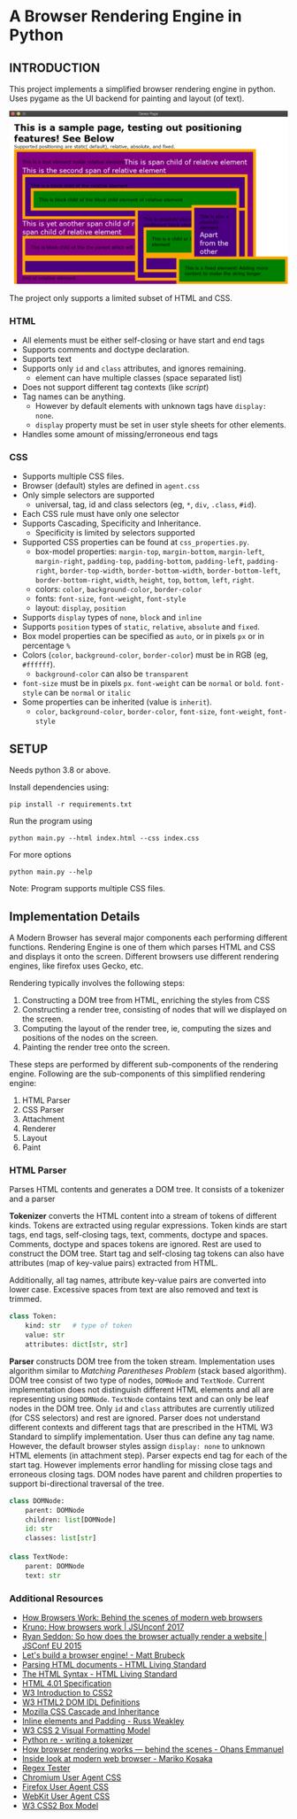 # A Browser Rendering Engine in Python

## INTRODUCTION
This project implements a simplified browser rendering engine in python.
Uses pygame as the UI backend for painting and layout (of text).

![Sample Image](sample.png)

The project only supports a limited subset of HTML and CSS. 

### HTML

- All elements must be either self-closing or have start and end tags
- Supports comments and doctype declaration.
- Supports text
- Supports only `id` and `class` attributes, and ignores remaining.
    - element can have multiple classes (space separated list)
- Does not support different tag contexts (like _script_)
- Tag names can be anything. 
    - However by default elements with unknown tags have `display: none`.
    - `display` property must be set in user style sheets for other elements.
- Handles some amount of missing/erroneous end tags
 
### CSS

- Supports multiple CSS files.
- Browser (default) styles are defined in `agent.css`
- Only simple selectors are supported 
    - universal, tag, id and class selectors (eg, `*`, `div`, `.class`, `#id`). 
- Each CSS rule must have only one selector
- Supports Cascading, Specificity and Inheritance.
    - Specificity is limited by selectors supported
- Supported CSS properties can be found at `css_properties.py`.
    - box-model properties: 
    `margin-top`, `margin-bottom`, `margin-left`, `margin-right`,
    `padding-top`, `padding-bottom`, `padding-left`, `padding-right`,
    `border-top-width`, `border-bottom-width`, `border-bottom-left`, `border-bottom-right`,
    `width`, `height`, `top`, `bottom`, `left`, `right`.
    - colors: `color`, `background-color`, `border-color`
    - fonts: `font-size`, `font-weight`, `font-style`
    - layout: `display`, `position`
- Supports `display` types of `none`, `block` and `inline`
- Supports `position` types of `static`, `relative`, `absolute` and `fixed`.
- Box model properties can be specified as `auto`, or in pixels `px` or in percentage `%`
- Colors (`color`, `background-color`, `border-color`) must be in RGB (eg, `#ffffff`). 
    - `background-color` can also be `transparent`
- `font-size` must be in pixels `px`. `font-weight` can be `normal` or `bold`. 
  `font-style` can be `normal` or `italic`
- Some properties can be inherited (value is `inherit`). 
    - `color`, `background-color`, `border-color`, `font-size`, `font-weight`, `font-style`

## SETUP

Needs python 3.8 or above.

Install dependencies using:

    pip install -r requirements.txt

Run the program using
    
    python main.py --html index.html --css index.css

For more options

    python main.py --help

Note: Program supports multiple CSS files.

## Implementation Details

A Modern Browser has several major components each performing different functions. 
Rendering Engine is one of them which parses HTML and CSS and displays it onto the screen.
Different browsers use different rendering engines, like firefox uses Gecko, etc. 

Rendering typically involves the following steps:
1. Constructing a DOM tree from HTML, enriching the styles from CSS
2. Constructing a render tree, consisting of nodes that will we displayed on the screen.
3. Computing the layout of the render tree, ie, computing the sizes and positions of the nodes on the screen.
4. Painting the render tree onto the screen.

These steps are performed by different sub-components of the rendering engine.
Following are the sub-components of this simplified rendering engine:
1. HTML Parser
2. CSS Parser
3. Attachment
4. Renderer
5. Layout
6. Paint

### HTML Parser
Parses HTML contents and generates a DOM tree.
It consists of a tokenizer and a parser

**Tokenizer** converts the HTML content into a stream of tokens of different kinds.
Tokens are extracted using regular expressions. 
Token kinds are start tags, end tags, self-closing tags, text, comments, doctype and spaces.
Comments, doctype and spaces tokens are ignored. Rest are used to construct the DOM tree. 
Start tag and self-closing tag tokens can also have attributes (map of key-value pairs) extracted from HTML.

Additionally, all tag names, attribute key-value pairs are converted into lower case. 
Excessive spaces from text are also removed and text is trimmed.

```python
class Token:
    kind: str   # type of token
    value: str
    attributes: dict[str, str]
```


**Parser** constructs DOM tree from the token stream. 
Implementation uses algorithm similar to *Matching Parentheses Problem* (stack based algorithm).
DOM tree consist of two type of nodes, `DOMNode` and `TextNode`.
Current implementation does not distinguish different HTML elements and all are representing using `DOMNode`.
`TextNode` contains text and can only be leaf nodes in the DOM tree.
Only `id` and `class` attributes are currently utilized (for CSS selectors) and rest are ignored.
Parser does not understand different contexts and different tags that are prescribed in the HTML W3 Standard to simplify implementation.
User thus can define any tag name. However, the default browser styles assign `display: none` to unknown HTML elements (in attachment step).
Parser expects end tag for each of the start tag.
However implements error handling for missing close tags and erroneous closing tags.
DOM nodes have parent and children properties to support bi-directional traversal of the tree.  
```python
class DOMNode:
    parent: DOMNode
    children: list[DOMNode]
    id: str
    classes: list[str]

class TextNode:
    parent: DOMNode
    text: str
```


### Additional Resources
- [How Browsers Work: Behind the scenes of modern web browsers](https://www.html5rocks.com/en/tutorials/internals/howbrowserswork/)
- [Kruno: How browsers work | JSUnconf 2017](https://www.youtube.com/watch?v=0IsQqJ7pwhw)
- [Ryan Seddon: So how does the browser actually render a website | JSConf EU 2015](https://www.youtube.com/watch?v=SmE4OwHztCc)
- [Let's build a browser engine! - Matt Brubeck](https://limpet.net/mbrubeck/2014/08/08/toy-layout-engine-1.html)
- [Parsing HTML documents - HTML Living Standard](https://html.spec.whatwg.org/multipage/parsing.html)
- [The HTML Syntax - HTML Living Standard](https://html.spec.whatwg.org/multipage/syntax.html)
- [HTML 4.01 Specification](https://www.w3.org/TR/html401/)
- [W3 Introduction to CSS2](https://www.w3.org/TR/WD-CSS2/intro.html)
- [W3 HTML2 DOM IDL Definitions](https://www.w3.org/TR/2003/REC-DOM-Level-2-HTML-20030109/idl-definitions.html)
- [Mozilla CSS Cascade and Inheritance](https://developer.mozilla.org/en-US/docs/Learn/CSS/Building_blocks/Cascade_and_inheritance)
- [Inline elements and Padding - Russ Weakley](https://maxdesign.com.au/articles/inline/)
- [W3 CSS 2 Visual Formatting Model](https://www.w3.org/TR/CSS22/visuren.html)
- [Python re - writing a tokenizer ](https://docs.python.org/3/library/re.html#writing-a-tokenizer)
- [How browser rendering works — behind the scenes - Ohans Emmanuel](https://blog.logrocket.com/how-browser-rendering-works-behind-the-scenes-6782b0e8fb10/)
- [Inside look at modern web browser - Mariko Kosaka](https://developers.google.com/web/updates/2018/09/inside-browser-part1)
- [Regex Tester](https://extendsclass.com/regex-tester.html)
- [Chromium User Agent CSS](https://chromium.googlesource.com/chromium/src/third_party/+/master/blink/renderer/core/html/resources/html.css)
- [Firefox User Agent CSS](https://searchfox.org/mozilla-central/source/layout/style/res/html.css)
- [WebKit User Agent CSS](https://trac.webkit.org/browser/trunk/Source/WebCore/css/html.css)
- [W3 CSS2 Box Model](https://www.w3.org/TR/CSS22/box.html)